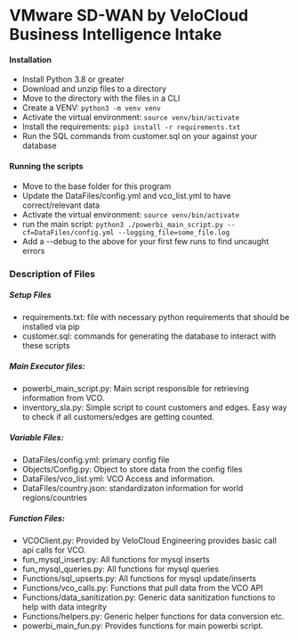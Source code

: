 # VMware SD-WAN by VeloCloud Business Intelligence Intake

#### Installation

- Install Python 3.8 or greater
- Download and unzip files to a directory
- Move to the directory with the files in a CLI
- Create a VENV: `python3 -m venv venv`
- Activate the virtual environment: `source venv/bin/activate`
- Install the requirements: `pip3 install -r requirements.txt`
- Run the SQL commands from customer.sql on your against your database

#### Running the scripts

- Move to the base folder for this program
- Update the DataFiles/config.yml and vco_list.yml to have correct/relevant data
- Activate the virtual environment: `source venv/bin/activate`
- run the main script: `python3 ./powerbi_main_script.py --cf=DataFiles/config.yml --logging_file=some_file.log`
- Add a --debug to the above for your first few runs to find uncaught errors

### Description of Files

##### Setup Files
- requirements.txt: file with necessary python requirements that should be installed via pip
- customer.sql: commands for generating the database to interact with these scripts

##### Main Executor files:
- powerbi_main_script.py: Main script responsible for retrieving information from VCO.
- inventory_sla.py: Simple script to count customers and edges. Easy way to check if all customers/edges are getting 
  counted.

##### Variable Files:
- DataFiles/config.yml: primary config file
- Objects/Config.py: Object to store data from the config files
- DataFiles/vco_list.yml: VCO Access and information.
- DataFiles/country.json: standardizaton information for world regions/countries

##### Function Files:
- VCOClient.py:  Provided by VeloCloud Engineering provides basic call api calls for VCO.
- fun_mysql_insert.py: All functions for mysql inserts
- fun_mysql_queries.py: All functions for mysql queries
- Functions/sql_upserts.py: All functions for mysql update/inserts
- Functions/vco_calls.py: Functions that pull data from the VCO API
- Functions/data_sanitization.py: Generic data sanitization functions to help with data integrity
- Functions/helpers.py: Generic helper functions for data conversion etc.
- powerbi_main_fun.py: Provides functions for main powerbi script.




